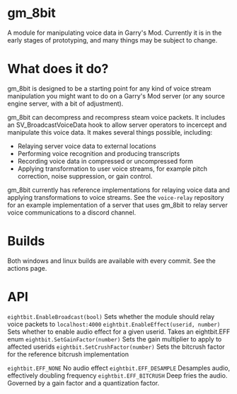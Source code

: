 # gm_8bit
A module for manipulating voice data in Garry's Mod. Currently it is in the early stages of prototyping, and many things may be subject to change. 

# What does it do?
gm_8bit is designed to be a starting point for any kind of voice stream manipulation you might want to do on a Garry's Mod server (or any source engine server, with a bit of adjustment). 

gm_8bit can decompress and recompress steam voice packets. It includes an SV_BroadcastVoiceData hook to allow server operators to incercept and manipulate this voice data. It makes several things possible, including:
* Relaying server voice data to external locations
* Performing voice recognition and producing transcripts
* Recording voice data in compressed or uncompressed form
* Applying transformation to user voice streams, for example pitch correction, noise suppression, or gain control. 

gm_8bit currently has reference implementations for relaying voice data and applying transformations to voice streams. See the `voice-relay` repository for an example implementation of a server that uses gm_8bit to relay server voice communications to a discord channel. 

# Builds
Both windows and linux builds are available with every commit. See the actions page. 

# API
`eightbit.EnableBroadcast(bool)` Sets whether the module should relay voice packets to `localhost:4000`
`eightbit.EnableEffect(userid, number)` Sets whether to enable audio effect for a given userid. Takes an eightbit.EFF enum
`eightbit.SetGainFactor(number)` Sets the gain multiplier to apply to affected userids
`eightbit.SetCrushFactor(number)` Sets the bitcrush factor for the reference bitcrush implementation

`eightbit.EFF_NONE` No audio effect
`eightbit.EFF_DESAMPLE` Desamples audio, effectively doubling frequency
`eightbit.EFF_BITCRUSH` Deep fries the audio. Governed by a gain factor and a quantization factor. 